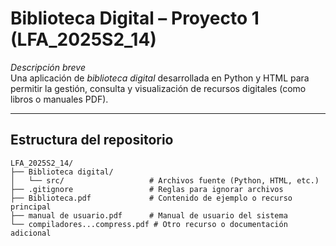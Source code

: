 # Biblioteca Digital – Proyecto 1 (LFA_2025S2_14)

*Descripción breve*  
Una aplicación de *biblioteca digital* desarrollada en Python y HTML para permitir la gestión, consulta y visualización de recursos digitales (como libros o manuales PDF).

---

##  Estructura del repositorio

```plaintext
LFA_2025S2_14/
├── Biblioteca digital/
│   └── src/                   # Archivos fuente (Python, HTML, etc.)
├── .gitignore                 # Reglas para ignorar archivos
├── Biblioteca.pdf             # Contenido de ejemplo o recurso principal
├── manual de usuario.pdf      # Manual de usuario del sistema
└── compiladores...compress.pdf # Otro recurso o documentación adicional
